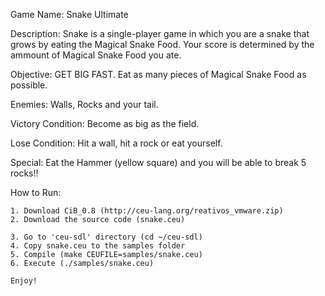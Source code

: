 Game Name:
	Snake Ultimate

Description:
	Snake is a single-player game in which you are a snake that grows by eating the Magical Snake Food. Your score is determined by the ammount of Magical Snake Food you ate.

Objective:
	GET BIG FAST. Eat as many pieces of Magical Snake Food as possible.

Enemies:
	Walls, Rocks and your tail.

Victory Condition:
	Become as big as the field.	

Lose Condition:
	Hit a wall, hit a rock or eat yourself.

Special:
	Eat the Hammer (yellow square) and you will be able to break 5 rocks!!

How to Run:

	1. Download CiB_0.8 (http://ceu-lang.org/reativos_vmware.zip)
	2. Download the source code (snake.ceu)

	3. Go to 'ceu-sdl' directory (cd ~/ceu-sdl)
	4. Copy snake.ceu to the samples folder
	5. Compile (make CEUFILE=samples/snake.ceu)
	6. Execute (./samples/snake.ceu)

	Enjoy!